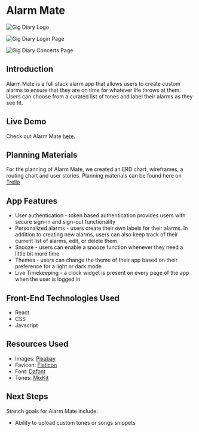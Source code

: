 # Alarm Mate

![Gig Diary Logo](public/images/AlarmMateLanding.png)

![Gig Diary Login Page](public/images/AlarmMateSignIn.png)

![Gig Diary Concerts Page](public/images/AlarmMateClock.png)

## Introduction
Alarm Mate is a full stack alarm app that allows users to create custom alarms to ensure that they are on time for whatever life throws at them. Users can choose from a curated list of tones and label their alarms as they see fit. 

## Live Demo 
Check out Alarm Mate [here](https://alarmmate.netlify.app/).

## Planning Materials
For the planning of Alarm Mate, we created an ERD chart, wireframes, a routing chart and user stories. Planning materials can be found here on [Trello](https://trello.com/b/A0aIpfsD/alarm-application)

## App Features
* User authentication - token based authentication provides users with secure sign-in and sign-out functionality
* Personalized alarms - users create their own labels for their alarms. In addition to creating new alarms, users can also keep track of their current list of alarms, edit, or delete them
* Snooze - users can enable a snooze function whenever they need a little bit more time  
* Themes - users can change the theme of their app based on their preference for a light or dark mode 
* Live Timekeeping - a clock widget is present on every page of the app when the user is logged in

## Front-End Technologies Used

* React
* CSS
* Javscript

## Resources Used
* Images: [Pixabay](https://pixabay.com/) 
* Favicon: [Flaticon](https://www.flaticon.com/free-icons/clock)
* Font: [Dafont](dafont.com)
* Tones: [MixKit](https://mixkit.co/free-sound-effects/alarm/)


## Next Steps

Stretch goals for Alarm Mate include:

* Ability to upload custom tones or songs snippets